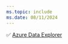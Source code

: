 ```yaml
---
ms.topic: include
ms.date: 08/11/2024
---
```

:white_check_mark: [Azure Data Explorer](../../docs-navigation.md#applies-to-services)